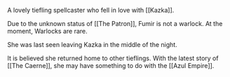 A lovely tiefling spellcaster who fell in love with [[Kazka]].

Due to the unknown status of [[The Patron]], Fumir is not a warlock. At the moment, Warlocks are rare.

She was last seen leaving Kazka in the middle of the night.

It is believed she returned home to other tieflings.
With the latest story of [[The Caerne]], she may have something to do with the [[Azul Empire]].
